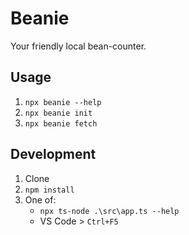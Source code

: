 # Beanie

Your friendly local bean-counter.

## Usage

1. `npx beanie --help`
1. `npx beanie init`
1. `npx beanie fetch`

## Development

1. Clone
1. `npm install`
1. One of:
    * `npx ts-node .\src\app.ts --help`
    * VS Code > `Ctrl+F5`
